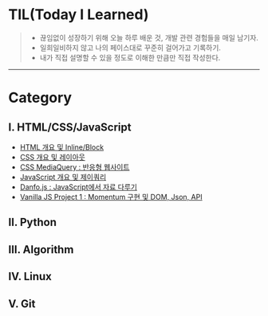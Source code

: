 # TIL(Today I Learned)

> * 끊임없이 성장하기 위해 오늘 하루 배운 것, 개발 관련 경험들을 매일 남기자.
> * 일희일비하지 않고 나의 페이스대로 꾸준히 걸어가고 기록하기.
> * 내가 직접 설명할 수 있을 정도로 이해한 만큼만 직접 작성한다.
------------------------------------------------------------------------------------------------------------------------

# Category
## Ⅰ. HTML/CSS/JavaScript
  * [HTML 개요 및 Inline/Block](https://github.com/serothie/TIL/blob/main/html/201230.md)
  * [CSS 개요 및 레이아웃](https://github.com/serothie/TIL/blob/main/css/201231.md)
  * [CSS MediaQuery : 반응형 웹사이트](https://github.com/serothie/TIL/blob/main/css/210101.md)
  * [JavaScript 개요 및 제이쿼리](https://github.com/serothie/TIL/blob/main/JavaScript/210102.md)
  * [Danfo.js : JavaScript에서 자료 다루기](https://github.com/serothie/TIL/blob/main/JavaScript/201229.md)
  * [Vanilla JS Project 1 : Momentum 구현 및 DOM, Json, API](https://github.com/serothie/TIL/tree/main/JavaScript/210103)
## Ⅱ. Python
## Ⅲ. Algorithm
## Ⅳ. Linux
## Ⅴ. Git
